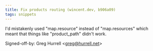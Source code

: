 ```yaml
---
title: Fix products routing (wincent.dev, b906a09)
tags: snippets
---
```


I'd mistakenly used "map.resource" instead of "map.resources" which meant that things like "product_path" didn't work.

Signed-off-by: Greg Hurrell &lt;greg@hurrell.net&gt;
